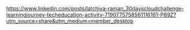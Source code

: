 https://www.linkedin.com/posts/latchiya-raman_30dayscloudchallenge-learningjourney-techeducation-activity-7190775758561116161-P89Z?utm_source=share&utm_medium=member_desktop
